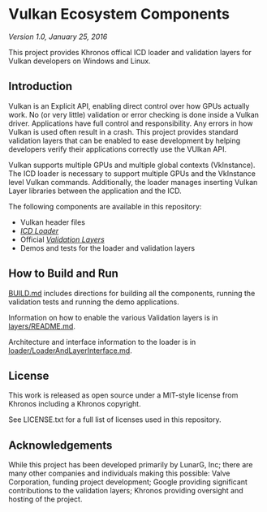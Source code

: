 # Vulkan Ecosystem Components
*Version 1.0, January 25, 2016*

This project provides Khronos offical ICD loader and validation layers for Vulkan developers on Windows and Linux.

## Introduction

Vulkan is an Explicit API, enabling direct control over how GPUs actually work. No (or very little) validation
or error checking is done inside a Vulkan driver. Applications have full control and responsibility. Any errors in
how Vulkan is used often result in a crash. This project provides standard validation layers that can be enabled to ease development by 
helping developers verify their applications correctly use the VUlkan API.

Vulkan supports multiple GPUs and multiple global contexts (VkInstance). The ICD loader is necessary to support multiple GPUs  and the VkInstance level Vulkan commands.  Additionally, the loader manages inserting Vulkan Layer libraries
between the application and the ICD.

The following components are available in this repository:
- Vulkan header files
- [*ICD Loader*](loader/)
- Official [*Validation Layers*](layers/)
- Demos and tests for the loader and validation layers


## How to Build and Run

[BUILD.md](BUILD.md)
includes directions for building all the components, running the validation tests and running the demo applications.

Information on how to enable the various Validation layers is in
[layers/README.md](layers/README.md).

Architecture and interface information to the loader is in
[loader/LoaderAndLayerInterface.md](loader/LoaderAndLayerInterface.md).

## License
This work is released as open source under a MIT-style license from Khronos including a Khronos copyright.

See LICENSE.txt for a full list of licenses used in this repository.

## Acknowledgements
While this project has been developed primarily by LunarG, Inc; there are many other
companies and individuals making this possible: Valve Corporation, funding
project development; Google providing significant contributions to the validation layers;
Khronos providing oversight and hosting of the project.


